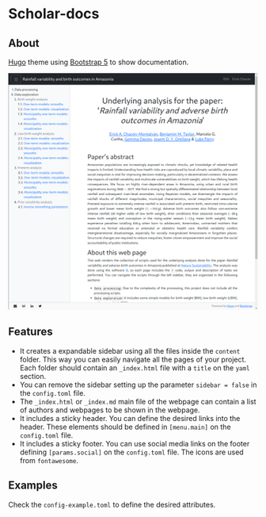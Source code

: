 # Scholar-docs

## About

[Hugo](https://gohugo.io/) theme using [Bootstrap 5](https://getbootstrap.com/)
to show documentation.

![Webpage example](web-example.png)


## Features

- It creates a expandable sidebar using all the files inside the `content`
  folder. This way you can easily navigate all the pages of your
  project. Each folder should contain an `_index.html` file with a `title` on
  the `yaml` section.
- You can remove the sidebar setting up the parameter `sidebar = false` in the
  `config.toml` file.
- The `_index.html` or `_index.md` main file of the webpage can contain a list
  of authors and webpages to be shown in the webpage.
- It includes a sticky header. You can define the desired links into the
  header. These elements should be defined in `[menu.main]` on the
  `config.toml` file.
- It includes a sticky footer. You can use social media links on the footer
  defining `[params.social]` on the `config.toml` file. The icons are used from
  `fontawesome`.

## Examples

Check the `config-example.toml` to define the desired attributes.
